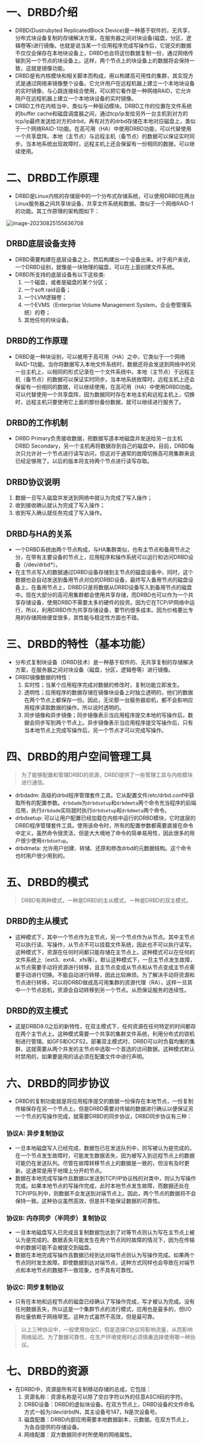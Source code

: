 # 一、DRBD介绍

- DRBD(Dustrubyted ReplicatedBlock Device)是一种基于软件的，无共享，分布式块设备复制的存储解决方案，在服务器之间对块设备(磁盘，分区，逻辑卷等)进行镜像。也就是说当某一个应用程序完成写操作后，它提交的数据不仅仅会保存在本地块设备上，DRBD也会将这份数据复制一份，通过网络传输到另一个节点的块设备上。这样，两个节点上的块设备上的数据将会保持一致，这就是镜像功能。
- DRBD是有内核模块和相关脚本而构成，用以构建高可用性的集群，其实现方式是通过网络来镜像整个设备。它允许用户在远程机器上建立一个本地块设备的实时镜像，与心跳连接结合使用，可以把它看作是一种网络RAID，它允许用户在远程机器上建立一个本地块设备的实时镜像。
- DRBD工作在内核当中，类似与一种驱动模块。DRBD工作的位置在文件系统的buffer cache和磁盘调度器之间，通过tcp/ip发给另外一台主机到对方的tcp/ip最终发送给对方的drbd，再有对方的drbd存储在本地对应磁盘上，类似于一个网络RAID-1功能。在高可用（HA）中使用DRBD功能，可以代替使用一个共享盘阵。本地（主节点）与远程主机（备节点）的数据可以保证实时同步。当本地系统出现故障时，远程主机上还会保留有一份相同的数据，可以继续使用。

# 二、DRBD工作原理

- DRBD是Linux内核的存储层中的一个分布式存储系统，可以使用DRBD在两台Linux服务器之间共享块设备，共享文件系统和数据。类似于一个网络RAID-1的功能。其工作原理的架构图如下：

![image-20230825155636708](https://niuzhan-1306014148.cos.ap-beijing.myqcloud.com/Typora/image-20230825155636708.png)

## DRBD底层设备支持

- DRBD需要构建在底层设备之上，然后构建出一个设备出来。对于用户来说，一个DRBD设别，就像是一块物理的磁盘，可以在上面创建文件系统。
- DRBD所支持的底层设备有以下这些类:
  1. 一个磁盘，或者是磁盘的某个分区；
  2. 一个soft raid设备；
  3. 一个LVM逻辑卷；
  4. 一个EVMS（Enterprise Volume Management System，企业卷管理系统）的卷；
  5. 其他任何的块设备。

## DRBD的工作原理

- DRBD是一种块设别，可以被用于高可用（HA）之中，它类似于一个网络RAID-1功能。当你将数据写入本地文件系统时，数据还将会发送到网络中的另一台主机上，以相同的形式记录在一个文件系统中。本地（主节点）于远程主机（备节点）的数据可以保证实时同步。当本地系统故障时，远程主机上还会保留有一份相同的数据，可以继续使用，在高可用（HA）中使用DRBD功能。可以代替使用一个共享盘阵，因为数据同时存在本地主机和远程主机上，切换时，远程主机只要使用它上面的那份备份数据，就可以继续进行服务了。

## DRBD的工作机制

- DRBD Primary负责接收数据，把数据写道本地磁盘并发送给另一台主机DRBD Secondary，另一个主机再将数据存到自己的磁盘中。目前，DRBD每次只允许对一个节点进行读写访问，但这对于通常的故障切换高可用集群来说已经足够用了。以后的版本将支持两个节点进行读写存取。

## DRBD协议说明

1. 数据一旦写入磁盘并发送到网络中就认为完成了写入操作；
2. 收到接收确认就认为完成了写入操作；
3. 收到写入确认就任务完成了写入操作。

## DRBD与HA的关系

- 一个DRBD系统由两个节点构成，与HA集群类似，也有主节点和备用节点之分，在带有主要设备的节点上，应用程序和操作系统可以运行和访问DRBD设备（/dev/drbd*）。
- 在主节点写入的数据通过DRBD设备存储到主节点的磁盘设备中，同时，这个数据也会自动发送到备用节点对应的DRBD设备，最终写入备用节点的磁盘设备上，在备用节点上，DRBD只是将数据从DRBD设备写入到备用节点的磁盘中。现在大部分的高可用集群都会使用共享存储，而DRBD也可以作为一个共享存储设备，使用DRBD不需要太多的硬件的投资。因为它在TCP/IP网络中运行，所以，利用DRBD作为共享存储设备，要节约很多成本。因为价格要比专用的存储网络便宜很多，其性能与稳定性方面也不错。

# 三、DRBD的特性（基本功能）

- 分布式复制块设备（DRBD技术）是一种基于软件的、无共享复制的存储解决方案，在服务器之间对块设备（磁盘，分区，逻辑卷等）进行镜像。
- DRBD镜像数据的特性：
  1. 实时性；当某个应用程序完成对数据的修改时，复制功能立即发生。
  2. 透明性；应用程序的数据存储在镜像块设备上时独立透明的，他们的数据在两个节点上都保存一份。因此，无论那一台服务器宕机，都不会影响应用程序读取数据的操作。所以说时透明的。
  3. 同步镜像和异步镜像；同步镜像表示当应用程序提交本地的写操作后，数据会同步写到两个节点上。异步镜像表示当应用程序提交写操作后，只有当本地节点上完成写操作后，另一个节点才可以完成写操作。

# 四、DRBD的用户空间管理工具

> 为了能够配置和管理DRBD的资源，DRBD提供了一些管理工具与内核模块进行通信。

- drbdadm:  高级的drbd程序管理套件工具。它从配置文件/etc/drbd.conf中获取所有的配置参数。`drbdadm`为`drbdsetup`和`drbdmeta`两个命令充当程序的前端应用，执行`drbdadm`实际就时执行`drbdsetup`和`drbdmeta`两个命令。
- drbdsetup:  可以让用户配置已经加载在内核中运行的DRBD模块，它时底层的DRBD程序管理套件工具。使用该命令时，所有的配置参数都需要直接在命令中定义，虽然命令很灵活，但是大大境地了命令的简单易用性，因此很多的用户很少使用`drbdsetup`。
- drbdmeta:  允许用户创建、转储、还原和修改drbd的元数据结构。这个命令也时用户很少用到的。

# 五、DRBD的模式

> DRBD有两种模式，一种是DRBD的主从模式，一种是DRBD的双主模式。

## DRBD的主从模式

- 这种模式下，其中一个节点作为主节点，另一个节点作为从节点。其中主节点可以执行读、写操作，从节点不可以挂载文件系统，因此也不可以执行读写。这种模式下，资源在任何时间都只能存储在主节点上。这种模式可以在任何的文件系统上（ext3、ext4、xfs等）。默认这种模式下，一旦主节点发生故障，从节点需要手动将资源进行转移，且主节点变成从节点和从节点变成主节点需要手动进行切换。不能自动进行转移，因此比较麻烦。为了解决手动将资源和节点进行转移，可以将DRBD做成高可用集群的资源代理（RA），这样一旦其中一个节点宕机，资源会自动转移到另一个节点。从而保证服务的连续性。

## DRBD的双主模式

- 这是DRBD8.0之后的新特性，在双主模式下，任何资源在任何特定的时间都存在两个主节点上。这种模式需要一个共享的集群文件系统，利用分布式的锁机制进行管理。如GFS和OCFS2。部署双主模式时，DRBD可以时负载均衡的集群，这就需要从两个并发的主节点中选取一个首选的访问数据。这种模式默认时禁用的，如果要是用的话必须在配置文件中进行声明。

# 六、DRBD的同步协议

- DRBD的复制功能就是将应用程序提交的数据一份保存在本地节点，一份复制传输保存在另一个节点上。但是DRBD需要对传输的数据进行确认以便保证另一个节点的写操作完成，就需要DRBD的同步协议，DRBD同步协议有三种：

### 协议A:  异步复制协议

- 一旦本地磁盘写入已经完成，数据包已在发送队列中，则写被认为是完成的。在一个节点发生故障时，可能发生数据丢失，因为被写入到远程节点上的数据可能仍在发送队列。尽管在故障转移节点上的数据是一致的，但没有及时更新。这通常是用于地理上分开的节点。
- 数据在本地完成写操作且数据以发送到TCP/IP协议栈的对类中，则认为写操作完成。如果本地节点的写操作完成，此时本地节点发生故障，而数据还处在TCP/IP队列中，则数据不会发送到对端节点上。因此，两个节点的数据将不会保持一致。这种协议虽然高效，但是并不能保证数据的可靠性。

### 协议B:  内存同步（半同步）复制协议

- 一旦本地磁盘写入已完成且复制数据包达到了对等节点则认为写在主节点上被认为是完成的。数据丢失可能发生在两个节点同时故障的情况下，因为在传输中的数据可能不会被提交到磁盘。
- 数据在本地完成写操作且数据已经到达对端节点则认为写操作完成。如果两个节点同时发生故障，即使数据到达对端节点，这种方式同样也会导致在对端节点和本地节点的数据不一致现象，也不具有可靠性。

### 协议C:  同步复制协议

- 只有在本地和远程节点的磁盘已经确认了写操作完成，写才被认为完成。没有任何数据丢失，所以这是一个集群节点的流行模式，应用也是最多的，但I/O吞吐量依赖于网络带宽。这种方式虽然不高效，但是最可靠。

> 以上三种协议中，一般使用协议C，但是选择C协议将影响流量，从而影响网络延迟。为了数据可靠性，在生产环境使用时必须慎重选择使用哪一种协议。

# 七、DRBD的资源

- 在DRBD中，资源是所有可复制移动存储的总成，它包括：
  1. 资源名称：资源名称是可以除了空白字符以外的任意ASCII码的字符。
  2. DRBD设备：DRBD的虚拟块设备。在双方节点上，DRBD设备的文件命名方式一般为/dev/drbdN，其主设备号147，N是次设备号。
  3. 磁盘配置：DRBD内部应用需要本地数据副本，元数据。在双方节点上，为各自提供的存储设备。
  4. 网络配置：双方数据同步时所使用的网络属性。
